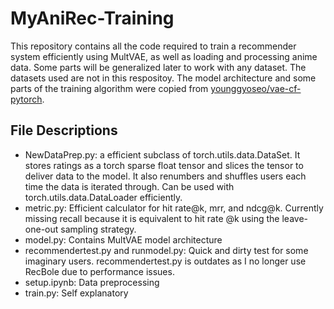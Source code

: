 # MyAniRec-Training

This repository contains all the code required to train a recommender system efficiently using MultVAE, as well as loading and processing anime data. Some parts will be generalized later to work with any dataset. The datasets used are not in this respositoy. The model architecture and some parts of the training algorithm were copied from [younggyoseo/vae-cf-pytorch](https://github.com/younggyoseo/vae-cf-pytorch).

## File Descriptions
-  NewDataPrep.py: a efficient subclass of torch.utils.data.DataSet. It stores ratings as a torch sparse float tensor and slices the tensor to deliver data to the model. It also renumbers and shuffles users each time the data is iterated through. Can be used with torch.utils.data.DataLoader efficiently.
- metric.py: Efficient calculator for hit rate@k, mrr, and ndcg@k. Currently missing recall because it is equivalent to hit rate @k using the leave-one-out sampling strategy. 
- model.py: Contains MultVAE model architecture
- recommendertest.py and runmodel.py: Quick and dirty test for some imaginary users. recommendertest.py is outdates as  I no longer use RecBole due to performance issues.
- setup.ipynb: Data preprocessing
- train.py: Self explanatory
